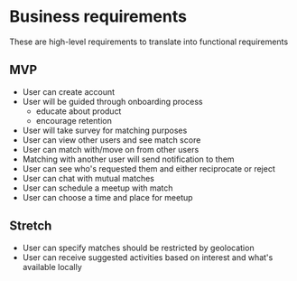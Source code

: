 # Business requirements

These are high-level requirements to translate into functional requirements

## MVP

-   User can create account
-   User will be guided through onboarding process
    -   educate about product
    -   encourage retention
-   User will take survey for matching purposes
-   User can view other users and see match score
-   User can match with/move on from other users
-   Matching with another user will send notification to them
-   User can see who's requested them and either reciprocate or reject
-   User can chat with mutual matches
-   User can schedule a meetup with match
-   User can choose a time and place for meetup

## Stretch

-   User can specify matches should be restricted by geolocation
-   User can receive suggested activities based on interest and what's available locally
